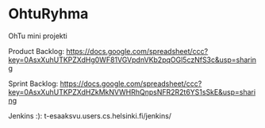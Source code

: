 OhtuRyhma
=========

OhTu mini projekti

Product Backlog:
https://docs.google.com/spreadsheet/ccc?key=0AsxXuhUTKPZXdHg0WF81VGVpdnVKb2pqOGl5czNfS3c&usp=sharing 

Sprint Backlog:
https://docs.google.com/spreadsheet/ccc?key=0AsxXuhUTKPZXdHZkMkNVWHRhQnpsNFR2R2t6YS1sSkE&usp=sharing

Jenkins :):
t-esaaksvu.users.cs.helsinki.fi/jenkins/
